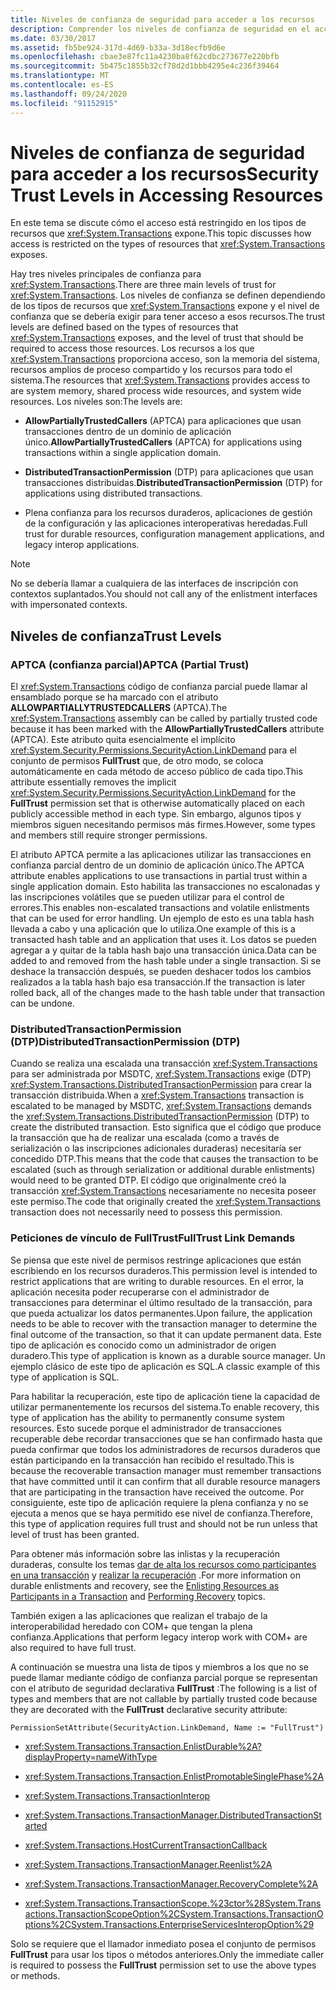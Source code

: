 ```yaml
---
title: Niveles de confianza de seguridad para acceder a los recursos
description: Comprender los niveles de confianza de seguridad en el acceso a recursos en .NET. Hay 3 niveles principales de confianza para System. Transactions.
ms.date: 03/30/2017
ms.assetid: fb5be924-317d-4d69-b33a-3d18ecfb9d6e
ms.openlocfilehash: cbae3e87fc11a4230ba8f62cdbc273677e220bfb
ms.sourcegitcommit: 5b475c1855b32cf78d2d1bbb4295e4c236f39464
ms.translationtype: MT
ms.contentlocale: es-ES
ms.lasthandoff: 09/24/2020
ms.locfileid: "91152915"
---
```

# <a name="security-trust-levels-in-accessing-resources"></a><span data-ttu-id="6f015-104">Niveles de confianza de seguridad para acceder a los recursos</span><span class="sxs-lookup"><span data-stu-id="6f015-104">Security Trust Levels in Accessing Resources</span></span>

<span data-ttu-id="6f015-105">En este tema se discute cómo el acceso está restringido en los tipos de recursos que <xref:System.Transactions> expone.</span><span class="sxs-lookup"><span data-stu-id="6f015-105">This topic discusses how access is restricted on the types of resources that <xref:System.Transactions> exposes.</span></span>  
  
 <span data-ttu-id="6f015-106">Hay tres niveles principales de confianza para <xref:System.Transactions>.</span><span class="sxs-lookup"><span data-stu-id="6f015-106">There are three main levels of trust for <xref:System.Transactions>.</span></span> <span data-ttu-id="6f015-107">Los niveles de confianza se definen dependiendo de los tipos de recursos que <xref:System.Transactions> expone y el nivel de confianza que se debería exigir para tener acceso a esos recursos.</span><span class="sxs-lookup"><span data-stu-id="6f015-107">The trust levels are defined based on the types of resources that <xref:System.Transactions> exposes, and the level of trust that should be required to access those resources.</span></span> <span data-ttu-id="6f015-108">Los recursos a los que <xref:System.Transactions> proporciona acceso, son la memoria del sistema, recursos amplios de proceso compartido y los recursos para todo el sistema.</span><span class="sxs-lookup"><span data-stu-id="6f015-108">The resources that <xref:System.Transactions> provides access to are system memory, shared process wide resources, and system wide resources.</span></span> <span data-ttu-id="6f015-109">Los niveles son:</span><span class="sxs-lookup"><span data-stu-id="6f015-109">The levels are:</span></span>  
  
- <span data-ttu-id="6f015-110">**AllowPartiallyTrustedCallers** (APTCA) para aplicaciones que usan transacciones dentro de un dominio de aplicación único.</span><span class="sxs-lookup"><span data-stu-id="6f015-110">**AllowPartiallyTrustedCallers** (APTCA) for applications using transactions within a single application domain.</span></span>  
  
- <span data-ttu-id="6f015-111">**DistributedTransactionPermission** (DTP) para aplicaciones que usan transacciones distribuidas.</span><span class="sxs-lookup"><span data-stu-id="6f015-111">**DistributedTransactionPermission** (DTP) for applications using distributed transactions.</span></span>  
  
- <span data-ttu-id="6f015-112">Plena confianza para los recursos duraderos, aplicaciones de gestión de la configuración y las aplicaciones interoperativas heredadas.</span><span class="sxs-lookup"><span data-stu-id="6f015-112">Full trust for durable resources, configuration management applications, and legacy interop applications.</span></span>  
  
> [!NOTE]
> <span data-ttu-id="6f015-113">No se debería llamar a cualquiera de las interfaces de inscripción con contextos suplantados.</span><span class="sxs-lookup"><span data-stu-id="6f015-113">You should not call any of the enlistment interfaces with impersonated contexts.</span></span>  
  
## <a name="trust-levels"></a><span data-ttu-id="6f015-114">Niveles de confianza</span><span class="sxs-lookup"><span data-stu-id="6f015-114">Trust Levels</span></span>  
  
### <a name="aptca-partial-trust"></a><span data-ttu-id="6f015-115">APTCA (confianza parcial)</span><span class="sxs-lookup"><span data-stu-id="6f015-115">APTCA (Partial Trust)</span></span>  

 <span data-ttu-id="6f015-116">El <xref:System.Transactions> código de confianza parcial puede llamar al ensamblado porque se ha marcado con el atributo **ALLOWPARTIALLYTRUSTEDCALLERS** (APTCA).</span><span class="sxs-lookup"><span data-stu-id="6f015-116">The <xref:System.Transactions> assembly can be called by partially trusted code because it has been marked with the **AllowPartiallyTrustedCallers** attribute (APTCA).</span></span> <span data-ttu-id="6f015-117">Este atributo quita esencialmente el implícito <xref:System.Security.Permissions.SecurityAction.LinkDemand> para el conjunto de permisos **FullTrust** que, de otro modo, se coloca automáticamente en cada método de acceso público de cada tipo.</span><span class="sxs-lookup"><span data-stu-id="6f015-117">This attribute essentially removes the implicit <xref:System.Security.Permissions.SecurityAction.LinkDemand> for the **FullTrust** permission set that is otherwise automatically placed on each publicly accessible method in each type.</span></span> <span data-ttu-id="6f015-118">Sin embargo, algunos tipos y miembros siguen necesitando permisos más firmes.</span><span class="sxs-lookup"><span data-stu-id="6f015-118">However, some types and members still require stronger permissions.</span></span>  
  
 <span data-ttu-id="6f015-119">El atributo APTCA permite a las aplicaciones utilizar las transacciones en confianza parcial dentro de un dominio de aplicación único.</span><span class="sxs-lookup"><span data-stu-id="6f015-119">The APTCA attribute enables applications to use transactions in partial trust within a single application domain.</span></span> <span data-ttu-id="6f015-120">Esto habilita las transacciones no escalonadas y las inscripciones volátiles que se pueden utilizar para el control de errores.</span><span class="sxs-lookup"><span data-stu-id="6f015-120">This enables non-escalated transactions and volatile enlistments that can be used for error handling.</span></span> <span data-ttu-id="6f015-121">Un ejemplo de esto es una tabla hash llevada a cabo y una aplicación que lo utiliza.</span><span class="sxs-lookup"><span data-stu-id="6f015-121">One example of this is a transacted hash table and an application that uses it.</span></span> <span data-ttu-id="6f015-122">Los datos se pueden agregar a y quitar de la tabla hash bajo una transacción única.</span><span class="sxs-lookup"><span data-stu-id="6f015-122">Data can be added to and removed from the hash table under a single transaction.</span></span> <span data-ttu-id="6f015-123">Si se deshace la transacción después, se pueden deshacer todos los cambios realizados a la tabla hash bajo esa transacción.</span><span class="sxs-lookup"><span data-stu-id="6f015-123">If the transaction is later rolled back, all of the changes made to the hash table under that transaction can be undone.</span></span>  
  
### <a name="distributedtransactionpermission-dtp"></a><span data-ttu-id="6f015-124">DistributedTransactionPermission (DTP)</span><span class="sxs-lookup"><span data-stu-id="6f015-124">DistributedTransactionPermission (DTP)</span></span>  

 <span data-ttu-id="6f015-125">Cuando se realiza una escalada una transacción <xref:System.Transactions> para ser administrada por MSDTC, <xref:System.Transactions> exige (DTP) <xref:System.Transactions.DistributedTransactionPermission> para crear la transacción distribuida.</span><span class="sxs-lookup"><span data-stu-id="6f015-125">When a <xref:System.Transactions> transaction is escalated to be managed by MSDTC, <xref:System.Transactions> demands the <xref:System.Transactions.DistributedTransactionPermission> (DTP) to create the distributed transaction.</span></span> <span data-ttu-id="6f015-126">Esto significa que el código que produce la transacción que ha de realizar una escalada (como a través de serialización o las inscripciones adicionales duraderas) necesitaría ser concedido DTP.</span><span class="sxs-lookup"><span data-stu-id="6f015-126">This means that the code that causes the transaction to be escalated (such as through serialization or additional durable enlistments) would need to be granted DTP.</span></span> <span data-ttu-id="6f015-127">El código que originalmente creó la transacción <xref:System.Transactions> necesariamente no necesita poseer este permiso.</span><span class="sxs-lookup"><span data-stu-id="6f015-127">The code that originally created the <xref:System.Transactions> transaction does not necessarily need to possess this permission.</span></span>  
  
### <a name="fulltrust-link-demands"></a><span data-ttu-id="6f015-128">Peticiones de vínculo de FullTrust</span><span class="sxs-lookup"><span data-stu-id="6f015-128">FullTrust Link Demands</span></span>  

 <span data-ttu-id="6f015-129">Se piensa que este nivel de permisos restringe aplicaciones que están escribiendo en los recursos duraderos.</span><span class="sxs-lookup"><span data-stu-id="6f015-129">This permission level is intended to restrict applications that are writing to durable resources.</span></span> <span data-ttu-id="6f015-130">En el error, la aplicación necesita poder recuperarse con el administrador de transacciones para determinar el último resultado de la transacción, para que pueda actualizar los datos permanentes.</span><span class="sxs-lookup"><span data-stu-id="6f015-130">Upon failure, the application needs to be able to recover with the transaction manager to determine the final outcome of the transaction, so that it can update permanent data.</span></span> <span data-ttu-id="6f015-131">Este tipo de aplicación es conocido como un administrador de origen duradero.</span><span class="sxs-lookup"><span data-stu-id="6f015-131">This type of application is known as a durable source manager.</span></span> <span data-ttu-id="6f015-132">Un ejemplo clásico de este tipo de aplicación es SQL.</span><span class="sxs-lookup"><span data-stu-id="6f015-132">A classic example of this type of application is SQL.</span></span>  
  
 <span data-ttu-id="6f015-133">Para habilitar la recuperación, este tipo de aplicación tiene la capacidad de utilizar permanentemente los recursos del sistema.</span><span class="sxs-lookup"><span data-stu-id="6f015-133">To enable recovery, this type of application has the ability to permanently consume system resources.</span></span> <span data-ttu-id="6f015-134">Esto sucede porque el administrador de transacciones recuperable debe recordar transacciones que se han confirmado hasta que pueda confirmar que todos los administradores de recursos duraderos que están participando en la transacción han recibido el resultado.</span><span class="sxs-lookup"><span data-stu-id="6f015-134">This is because the recoverable transaction manager must remember transactions that have committed until it can confirm that all durable resource managers that are participating in the transaction have received the outcome.</span></span> <span data-ttu-id="6f015-135">Por consiguiente, este tipo de aplicación requiere la plena confianza y no se ejecuta a menos que se haya permitido ese nivel de confianza.</span><span class="sxs-lookup"><span data-stu-id="6f015-135">Therefore, this type of application requires full trust and should not be run unless that level of trust has been granted.</span></span>  
  
 <span data-ttu-id="6f015-136">Para obtener más información sobre las inlistas y la recuperación duraderas, consulte los temas [dar de alta los recursos como participantes en una transacción](enlisting-resources-as-participants-in-a-transaction.md) y [realizar la recuperación](performing-recovery.md) .</span><span class="sxs-lookup"><span data-stu-id="6f015-136">For more information on durable enlistments and recovery, see the [Enlisting Resources as Participants in a Transaction](enlisting-resources-as-participants-in-a-transaction.md) and [Performing Recovery](performing-recovery.md) topics.</span></span>  
  
 <span data-ttu-id="6f015-137">También exigen a las aplicaciones que realizan el trabajo de la interoperabilidad heredado con COM+ que tengan la plena confianza.</span><span class="sxs-lookup"><span data-stu-id="6f015-137">Applications that perform legacy interop work with COM+ are also required to have full trust.</span></span>  
  
 <span data-ttu-id="6f015-138">A continuación se muestra una lista de tipos y miembros a los que no se puede llamar mediante código de confianza parcial porque se representan con el atributo de seguridad declarativa **FullTrust** :</span><span class="sxs-lookup"><span data-stu-id="6f015-138">The following is a list of types and members that are not callable by partially trusted code because they are decorated with the **FullTrust** declarative security attribute:</span></span>  
  
 `PermissionSetAttribute(SecurityAction.LinkDemand, Name := "FullTrust")`  
  
- <xref:System.Transactions.Transaction.EnlistDurable%2A?displayProperty=nameWithType>  
  
- <xref:System.Transactions.Transaction.EnlistPromotableSinglePhase%2A>  
  
- <xref:System.Transactions.TransactionInterop>  
  
- <xref:System.Transactions.TransactionManager.DistributedTransactionStarted>  
  
- <xref:System.Transactions.HostCurrentTransactionCallback>  
  
- <xref:System.Transactions.TransactionManager.Reenlist%2A>  
  
- <xref:System.Transactions.TransactionManager.RecoveryComplete%2A>  
  
- <xref:System.Transactions.TransactionScope.%23ctor%28System.Transactions.TransactionScopeOption%2CSystem.Transactions.TransactionOptions%2CSystem.Transactions.EnterpriseServicesInteropOption%29>  
  
 <span data-ttu-id="6f015-139">Solo se requiere que el llamador inmediato posea el conjunto de permisos **FullTrust** para usar los tipos o métodos anteriores.</span><span class="sxs-lookup"><span data-stu-id="6f015-139">Only the immediate caller is required to possess the **FullTrust** permission set to use the above types or methods.</span></span>
